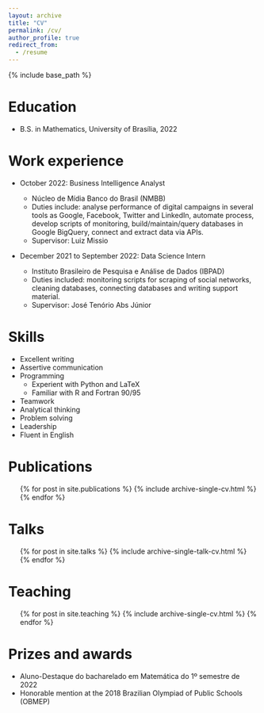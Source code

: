 ```yaml
---
layout: archive
title: "CV"
permalink: /cv/
author_profile: true
redirect_from:
  - /resume
---
```


{% include base_path %}

Education
======
* B.S. in Mathematics, University of Brasília, 2022
<!-- * M.S. in Jekyll, GitHub University, 2014 * Ph.D in Version Control Theory, GitHub University, 2018 (expected) -->

Work experience
======
* October 2022: Business Intelligence Analyst
  * Núcleo de Mídia Banco do Brasil (NMBB)
  * Duties include: analyse performance of digital campaigns in several tools as Google, Facebook, Twitter and LinkedIn, automate process, develop scripts of monitoring, build/maintain/query databases in Google BigQuery, connect and extract data via APIs.
  * Supervisor: Luiz Missio

* December 2021 to September 2022: Data Science Intern
  * Instituto Brasileiro de Pesquisa e Análise de Dados (IBPAD)
  * Duties included: monitoring scripts for scraping of social networks, cleaning databases, connecting databases and writing support material.
  * Supervisor: José Tenório Abs Júnior

<!-- * Fall 2015: Research Assistant
  * Github University
  * Duties included: Merging pull requests
  * Supervisor: Professor Hub -->
  
Skills
======
* Excellent writing
* Assertive communication
* Programming
  * Experient with Python and LaTeX
  * Familiar with R and Fortran 90/95
* Teamwork
* Analytical thinking
* Problem solving
* Leadership
* Fluent in English

Publications
======
  <ul>{% for post in site.publications %}
    {% include archive-single-cv.html %}
  {% endfor %}</ul>
  
Talks
======
  <ul>{% for post in site.talks %}
    {% include archive-single-talk-cv.html %}
  {% endfor %}</ul>
  
Teaching
======
  <ul>{% for post in site.teaching %}
    {% include archive-single-cv.html %}
  {% endfor %}</ul>

Prizes and awards
======
* Aluno-Destaque do bacharelado em Matemática do 1º semestre de 2022
* Honorable mention at the 2018 Brazilian Olympiad of Public Schools (OBMEP)

<!-- Service and leadership
======
* Currently signed in to 43 different slack teams -->
